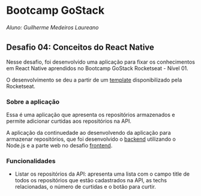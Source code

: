 # Bootcamp GoStack
###### Aluno: Guilherme Medeiros Laureano
## Desafio 04: Conceitos do React Native

Nesse desafio, foi desenvolvido uma aplicação para fixar os conhecimentos em React Native aprendidos no Bootcamp GoStack Rocketseat - Nível 01. 

O desenvolvimento se deu a partir de um [template](https://github.com/Rocketseat/gostack-template-conceitos-react-native) disponibilizado pela Rocketseat.

### Sobre a aplicação
Essa é uma aplicação que apresenta os repositórios armazenados e permite adicionar curtidas aos repositórios na API. 

A aplicação da continuedade ao desenvolvendo da aplicação para armazenar repositórios, que foi desenvolvido o [backend](https://github.com/guilhermelaureano/desafioBackendNodeJS) utilizando o Node.js e a parte web no desafio [frontend](https://github.com/guilhermelaureano/desafioFrontendReactJS).

### Funcionalidades

- Listar os repositórios da API: apresenta uma lista com o campo title de todos os repositórios que estão cadastrados na API, as techs relacionadas, o número de curtidas e o botão para curtir.